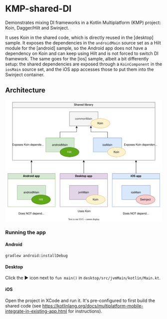 # KMP-shared-DI

Demonstrates mixing DI frameworks in a Kotlin Multiplatform (KMP) project: Koin, Dagger/Hilt and Swinject.

It uses Koin in the shared code, which is directly reused in the [desktop] sample. It exposes the dependencies in
the `androidMain` source set as a Hilt module for the [android] sample, so the Android app does
not have a dependency on Koin and can keep using Hilt and is not forced to switch DI framework.
The same goes for the [ios] sample, albeit a bit differently setup: the shared dependencies are
exposed through a `KoinComponent` in the `iosMain` source set, and the iOS app accesses those to
put them into the Swinject container.

## Architecture

![Architectural overview showing Android and Desktop depending on the :shared module](docs/images/overview.svg)

### Running the app

#### Android
`gradlew android:installDebug`

#### Desktop
Click the ▶️ icon next to `fun main()` in `desktop/src/jvmMain/kotlin/Main.kt`.

#### iOS
Open the project in XCode and run it. It's pre-configured to first build the shared code
(see https://kotlinlang.org/docs/multiplatform-mobile-integrate-in-existing-app.html for instructions).